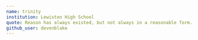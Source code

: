 ```yaml
---
name: trinity
institution: Lewiston High School
quote: Reason has always existed, but not always in a reasonable form.
github_user: devenblake
---
```

